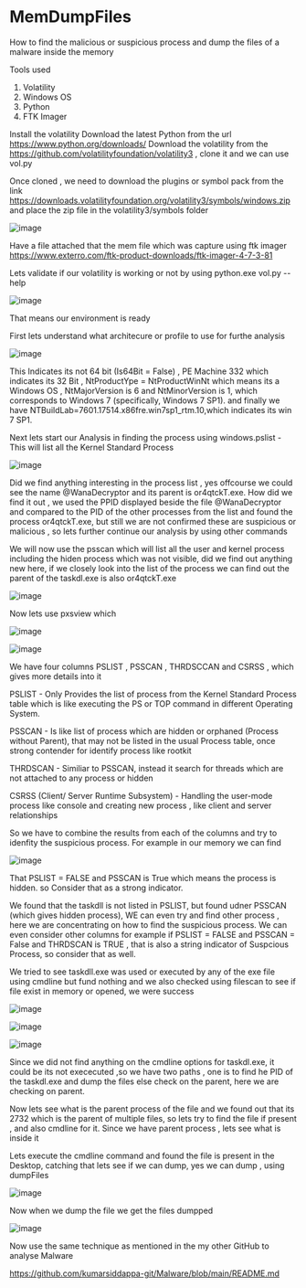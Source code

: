 # MemDumpFiles
How to find the malicious or suspicious process and dump the files of a malware inside the memory 


Tools used 
1. Volatility
2. Windows OS
3. Python
4. FTK Imager

Install the volatility 
Download the latest Python from the url https://www.python.org/downloads/
Download the volatility from the https://github.com/volatilityfoundation/volatility3 , clone it and we can use vol.py

Once cloned , we need to download the plugins or symbol pack from the link
https://downloads.volatilityfoundation.org/volatility3/symbols/windows.zip and place the zip file in the volatility3/symbols folder

![image](https://github.com/user-attachments/assets/ca76e38f-934f-47c4-a501-4aabea542dee)


Have a file attached that the mem file which was capture using ftk imager
https://www.exterro.com/ftk-product-downloads/ftk-imager-4-7-3-81 

Lets validate if our volatility is working or not by using 
python.exe vol.py --help

![image](https://github.com/user-attachments/assets/60a654f6-441a-430b-8291-0005ee0563e9)

That means our environment is ready 

First lets understand what architecure or profile to use for furthe analysis

![image](https://github.com/user-attachments/assets/d08343f3-c4fa-4e2c-b04c-6486ed2997a7)

This Indicates its not 64 bit (Is64Bit = False) , PE Machine 332 which indicates its 32 Bit , NtProductYpe = NtProductWinNt which means its a Windows OS , NtMajorVersion is 6 and NtMinorVersion is 1, which corresponds to Windows 7 (specifically, Windows 7 SP1). and finally we have NTBuildLab=7601.17514.x86fre.win7sp1_rtm.10,which indicates its win 7 SP1.

Next lets start our Analysis in finding the process using windows.pslist - This will list all the Kernel Standard Process 

![image](https://github.com/user-attachments/assets/4dfdb574-bde9-4083-b6a7-747e19c66e61)

Did we find anything interesting in the process list , yes offcourse we could see the name @WanaDecryptor and its parent is or4qtckT.exe. How did we find it out , we used the PPID displayed beside the file @WanaDecryptor and compared to the PID of the other processes from the list and found the process or4qtckT.exe, but still we are not confirmed these are suspicious or malicious , so lets further continue our analysis by using other commands

We will now use the psscan which will list all the user and kernel process including the hiden process which was not visible, did we find out anything new here, if we closely look into the list of the process we can find out the parent of the taskdl.exe is also or4qtckT.exe

![image](https://github.com/user-attachments/assets/b7abff4e-a5ac-4dde-9b21-5f292dc8e0bb)


Now lets use pxsview which 

![image](https://github.com/user-attachments/assets/f8dcf5d2-10f3-4706-b1a0-e6903bd6b30c)

![image](https://github.com/user-attachments/assets/32662e35-bd93-402e-8cf7-6ce6fc65a49a)

We have four columns PSLIST , PSSCAN , THRDSCCAN and CSRSS , which gives more details into it 

PSLIST - Only Provides the list of process from the Kernel Standard Process table which is like executing the PS or TOP command in different Operating System.

PSSCAN - Is like list of process which are hidden or orphaned (Process without Parent), that may not be listed in the usual Process table, once strong contender for identify process like rootkit

THRDSCAN - Similiar to PSSCAN, instead it search for threads which are not attached to any process or hidden 

CSRSS (Client/ Server Runtime Subsystem) - Handling the user-mode process like console and creating new process , like client and server relationships

So we have to combine the results from each of the columns and try to idenfity the suspicious process. For example in our memory we can find 

![image](https://github.com/user-attachments/assets/1ff70c61-9890-48ad-a699-fef6043cf063) 

That PSLIST = FALSE and PSSCAN is True which means the process is hidden. so Consider that as a strong indicator.

We found that the taskdll is not listed in PSLIST, but found udner PSSCAN (which gives hidden process), WE can even try and find other process , here we are concentrating on how to find the suspicious process. We can even consider other columns for example if PSLIST = FALSE and PSSCAN = False and THRDSCAN is TRUE , that is also a string indicator of Suspcious Process, so consider that as well.


We tried to see taskdll.exe was used or executed by any of the exe file using cmdline but fund nothing and we also checked using filescan to see if file exist in memory or opened, we were success


![image](https://github.com/user-attachments/assets/086fbcb6-b9f3-4cc2-8b69-b3b2a0d5cb12)


![image](https://github.com/user-attachments/assets/3f292cc2-eb67-47da-93fc-c4b20d98713d)


![image](https://github.com/user-attachments/assets/a024d303-f95c-437a-a8e1-9a2c1a11f589)

Since we did not find anything on the cmdline options for taskdl.exe, it could be its not exececuted ,so we have two paths , one is to find he PID of the taskdl.exe and dump the files else check on the parent, here we are checking on parent.

Now lets see what is the parent process of the file and we found out that its 2732 which is the parent of multiple files, so lets try to find the file if present , and also cmdline for it. Since we have parent process , lets see what is inside it 

Lets execute the cmdline command and found the file is present in the Desktop, catching that lets see if we can dump, yes we can dump , using dumpFiles 

![image](https://github.com/user-attachments/assets/2083f110-ae92-42e7-9ed9-b2338b0a8a3b)

Now when we dump the file we get the files dumpped

![image](https://github.com/user-attachments/assets/c8ca601e-ab1d-4e5a-9d85-7b5da70313db)

Now use the same technique as mentioned in the my other GitHub to analyse Malware 

https://github.com/kumarsiddappa-git/Malware/blob/main/README.md












